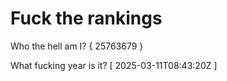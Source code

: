 # Fuck the rankings

Who the hell am I?
{ 25763679 }

What fucking year is it?
[ 2025-03-11T08:43:20Z ]
